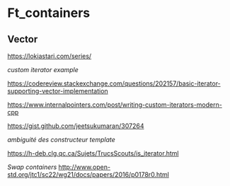 # Ft_containers

## Vector

https://lokiastari.com/series/

*custom iterator example*

https://codereview.stackexchange.com/questions/202157/basic-iterator-supporting-vector-implementation

https://www.internalpointers.com/post/writing-custom-iterators-modern-cpp

https://gist.github.com/jeetsukumaran/307264

*ambiguité des constructeur template*

https://h-deb.clg.qc.ca/Sujets/TrucsScouts/is_iterator.html

*Swap containers*
http://www.open-std.org/jtc1/sc22/wg21/docs/papers/2016/p0178r0.html
